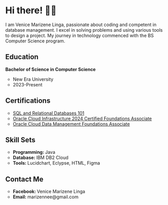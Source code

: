 <h1> Hi there! 👋🏻 </h1>
<p> I am Venice Marizene Linga, passionate about coding and competent in database management. I excel in solving problems and using various tools to design a project. 
  My journey in technology commenced with the BS Computer Science program. </p>

<h2> Education </h2>
<p> <strong> Bachelor of Science in Computer Science </strong> </p>
<ul style="list-style-type:circle">
<li> New Era University </li>
<li> 2023-Present </li> </ul>

<h2> Certifications </h2>
<ul style="list-style-type:circle">
<li> <a href="https://courses.cognitiveclass.ai/certificates/39a1365c3e3b4e83b6ded871c0444afb"> SQL and Relational Databases 101 </li> </a>
<li> <a href="https://catalog-education.oracle.com/ords/certview/sharebadge?id=C605498C8E9F4987BFFC0997FB951068A8D2C2153B78CA5D0924E5AB1D0797DD"> Oracle Cloud Infrastructure 2024 Certified Foundations Associate </li> </a>
<li> <a href="https://catalog-education.oracle.com/ords/certview/sharebadge?id=C605498C8E9F4987BFFC0997FB9510684BD899889A500397EDDB5BD2BFB0C70F"> Oracle Cloud Data Management Foundations Associate </li> </a> </ul>

<h2> Skill Sets </h2>
<ul style="list-style-type:circle">
<li> <b> Programming: </b> Java </li>
<li> <b> Database: </b> IBM DB2 Cloud </li>
<li> <b> Tools: </b> Lucidchart, Eclypse, HTML, Figma </li> </ul>

<h2> Contact Me </h2>
<ul style="list-style-type:circle">
<li> <b> Facebook: </b> Venice Marizene Linga </li>
<li> <b> Email: </b> marizennee@gmail.com </li> </ul>
